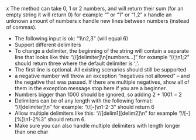x The method can take 0, 1 or 2 numbers, and will return their sum (for an empty string it will return 0)
    for example “” or “1” or “1,2”
x handle an unknown amount of numbers
x handle new lines between numbers (instead of commas).
- The following input is ok: “1\n2,3” (will equal 6)
- Support different delimiters
- To change a delimiter, the beginning of the string will contain a separate line that looks like this:
    “//[delimiter]\n[numbers...]” for example “//;\n1;2” should return three where the default delimiter is ‘;’.
- The first line is optional. All existing scenarios should still be supported
- a negative number will throw an exception “negatives not allowed” – and the negative that was passed.
    If there are multiple negatives, show all of them in the exception message stop here if you are a beginner.
- Numbers bigger than 1000 should be ignored, so adding 2 + 1001 = 2
- Delimiters can be of any length with the following format: “//[delimiter]\n” for example:
    “//[-]\n1-2-3” should return 6
- Allow multiple delimiters like this: “//[delim1][delim2]\n” for example “//[-][%]\n1-2%3” should return 6.
- Make sure you can also handle multiple delimiters with length longer than one char
